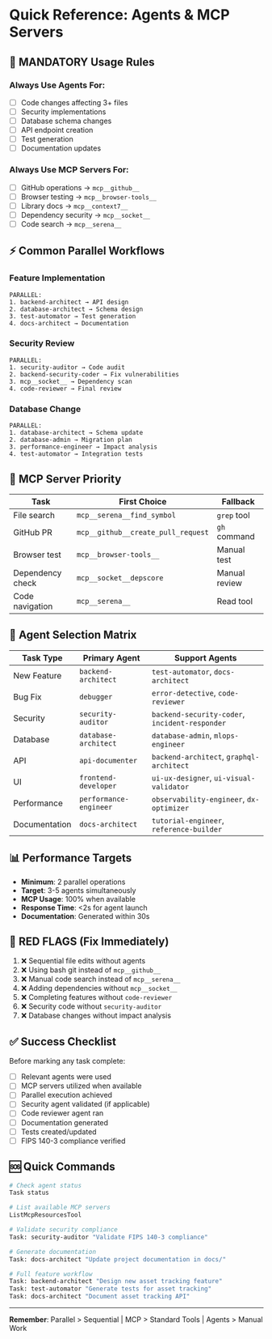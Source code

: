 # Quick Reference: Agents & MCP Servers

## 🚀 MANDATORY Usage Rules

### Always Use Agents For:
- [ ] Code changes affecting 3+ files
- [ ] Security implementations
- [ ] Database schema changes
- [ ] API endpoint creation
- [ ] Test generation
- [ ] Documentation updates

### Always Use MCP Servers For:
- [ ] GitHub operations → `mcp__github__`
- [ ] Browser testing → `mcp__browser-tools__`
- [ ] Library docs → `mcp__context7__`
- [ ] Dependency security → `mcp__socket__`
- [ ] Code search → `mcp__serena__`

## ⚡ Common Parallel Workflows

### Feature Implementation
```
PARALLEL:
1. backend-architect → API design
2. database-architect → Schema design  
3. test-automator → Test generation
4. docs-architect → Documentation
```

### Security Review
```
PARALLEL:
1. security-auditor → Code audit
2. backend-security-coder → Fix vulnerabilities
3. mcp__socket__ → Dependency scan
4. code-reviewer → Final review
```

### Database Change
```
PARALLEL:
1. database-architect → Schema update
2. database-admin → Migration plan
3. performance-engineer → Impact analysis
4. test-automator → Integration tests
```

## 🔧 MCP Server Priority

| Task | First Choice | Fallback |
|------|--------------|----------|
| File search | `mcp__serena__find_symbol` | `grep` tool |
| GitHub PR | `mcp__github__create_pull_request` | `gh` command |
| Browser test | `mcp__browser-tools__` | Manual test |
| Dependency check | `mcp__socket__depscore` | Manual review |
| Code navigation | `mcp__serena__` | Read tool |

## 🎯 Agent Selection Matrix

| Task Type | Primary Agent | Support Agents |
|-----------|--------------|----------------|
| New Feature | `backend-architect` | `test-automator`, `docs-architect` |
| Bug Fix | `debugger` | `error-detective`, `code-reviewer` |
| Security | `security-auditor` | `backend-security-coder`, `incident-responder` |
| Database | `database-architect` | `database-admin`, `mlops-engineer` |
| API | `api-documenter` | `backend-architect`, `graphql-architect` |
| UI | `frontend-developer` | `ui-ux-designer`, `ui-visual-validator` |
| Performance | `performance-engineer` | `observability-engineer`, `dx-optimizer` |
| Documentation | `docs-architect` | `tutorial-engineer`, `reference-builder` |

## 📊 Performance Targets

- **Minimum**: 2 parallel operations
- **Target**: 3-5 agents simultaneously  
- **MCP Usage**: 100% when available
- **Response Time**: <2s for agent launch
- **Documentation**: Generated within 30s

## 🔴 RED FLAGS (Fix Immediately)

1. ❌ Sequential file edits without agents
2. ❌ Using bash git instead of `mcp__github__`
3. ❌ Manual code search instead of `mcp__serena__`
4. ❌ Adding dependencies without `mcp__socket__`
5. ❌ Completing features without `code-reviewer`
6. ❌ Security code without `security-auditor`
7. ❌ Database changes without impact analysis

## ✅ Success Checklist

Before marking any task complete:
- [ ] Relevant agents were used
- [ ] MCP servers utilized when available
- [ ] Parallel execution achieved
- [ ] Security agent validated (if applicable)
- [ ] Code reviewer agent ran
- [ ] Documentation generated
- [ ] Tests created/updated
- [ ] FIPS 140-3 compliance verified

## 🆘 Quick Commands

```bash
# Check agent status
Task status

# List available MCP servers
ListMcpResourcesTool

# Validate security compliance
Task: security-auditor "Validate FIPS 140-3 compliance"

# Generate documentation
Task: docs-architect "Update project documentation in docs/"

# Full feature workflow
Task: backend-architect "Design new asset tracking feature"
Task: test-automator "Generate tests for asset tracking"
Task: docs-architect "Document asset tracking API"
```

---
**Remember**: Parallel > Sequential | MCP > Standard Tools | Agents > Manual Work